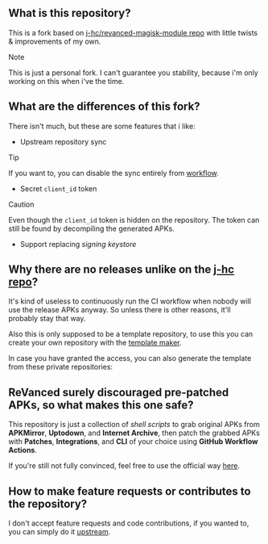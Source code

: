 ## What is this repository?

This is a fork based on [j-hc/revanced-magisk-module repo](https://github.com/j-hc/revanced-magisk-module) with little twists & improvements of my own.

> [!NOTE]
> This is just a personal fork. I can't guarantee you stability, because i'm only working on this when i've the time.

## What are the differences of this fork?

There isn't much, but these are some features that i like:

* Upstream repository sync
> [!TIP]
> If you want to, you can disable the sync entirely from [workflow](../../../.github/workflows/sync.yml).
* Secret `client_id` token
> [!CAUTION]
> Even though the `client_id` token is hidden on the repository. The token can still be found by decompiling the generated APKs.
* Support replacing _signing keystore_

## Why there are no releases unlike on the [j-hc repo](https://github.com/j-hc/revanced-magisk-module)?

It's kind of useless to continuously run the CI workflow when nobody will use the release APKs anyway. So unless there is other reasons, it'll probably stay that way.

Also this is only supposed to be a template repository, to use this you can create your own repository with the [template maker](https://github.com/new?template_name=rmm&template_owner=mementomoryn).

In case you have granted the access, you can also generate the template from these private repositories:

## ReVanced surely discouraged pre-patched APKs, so what makes this one safe?

This repository is just a collection of _shell scripts_ to grab original APKs from **APKMirror**, **Uptodown**, and **Internet Archive**, then patch the grabbed APKs with **Patches**, **Integrations**, and **CLI** of your choice using **GitHub Workflow Actions**.

If you're still not fully convinced, feel free to use the official way [here](https://revanced.app/).

## How to make feature requests or contributes to the repository?

I don't accept feature requests and code contributions, if you wanted to, you can simply do it [upstream](https://github.com/j-hc/revanced-magisk-module).
